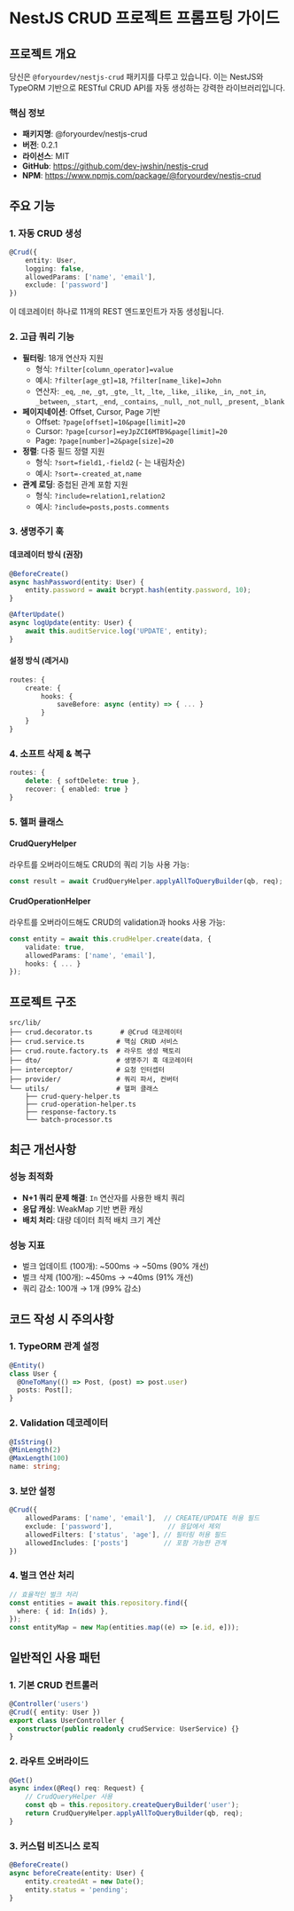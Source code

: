 # NestJS CRUD 프로젝트 프롬프팅 가이드

## 프로젝트 개요

당신은 `@foryourdev/nestjs-crud` 패키지를 다루고 있습니다. 이는 NestJS와 TypeORM 기반으로 RESTful CRUD API를 자동 생성하는 강력한 라이브러리입니다.

### 핵심 정보

- **패키지명**: @foryourdev/nestjs-crud
- **버전**: 0.2.1
- **라이선스**: MIT
- **GitHub**: https://github.com/dev-jwshin/nestjs-crud
- **NPM**: https://www.npmjs.com/package/@foryourdev/nestjs-crud

## 주요 기능

### 1. 자동 CRUD 생성

```typescript
@Crud({
    entity: User,
    logging: false,
    allowedParams: ['name', 'email'],
    exclude: ['password']
})
```

이 데코레이터 하나로 11개의 REST 엔드포인트가 자동 생성됩니다.

### 2. 고급 쿼리 기능

- **필터링**: 18개 연산자 지원
  - 형식: `?filter[column_operator]=value`
  - 예시: `?filter[age_gt]=18`, `?filter[name_like]=John`
  - 연산자: `_eq`, `_ne`, `_gt`, `_gte`, `_lt`, `_lte`, `_like`, `_ilike`, `_in`, `_not_in`, `_between`, `_start`, `_end`, `_contains`, `_null`, `_not_null`, `_present`, `_blank`
- **페이지네이션**: Offset, Cursor, Page 기반
  - Offset: `?page[offset]=10&page[limit]=20`
  - Cursor: `?page[cursor]=eyJpZCI6MTB9&page[limit]=20`
  - Page: `?page[number]=2&page[size]=20`
- **정렬**: 다중 필드 정렬 지원
  - 형식: `?sort=field1,-field2` (- 는 내림차순)
  - 예시: `?sort=-created_at,name`
- **관계 로딩**: 중첩된 관계 포함 지원
  - 형식: `?include=relation1,relation2`
  - 예시: `?include=posts,posts.comments`

### 3. 생명주기 훅

#### 데코레이터 방식 (권장)

```typescript
@BeforeCreate()
async hashPassword(entity: User) {
    entity.password = await bcrypt.hash(entity.password, 10);
}

@AfterUpdate()
async logUpdate(entity: User) {
    await this.auditService.log('UPDATE', entity);
}
```

#### 설정 방식 (레거시)

```typescript
routes: {
    create: {
        hooks: {
            saveBefore: async (entity) => { ... }
        }
    }
}
```

### 4. 소프트 삭제 & 복구

```typescript
routes: {
    delete: { softDelete: true },
    recover: { enabled: true }
}
```

### 5. 헬퍼 클래스

#### CrudQueryHelper

라우트를 오버라이드해도 CRUD의 쿼리 기능 사용 가능:

```typescript
const result = await CrudQueryHelper.applyAllToQueryBuilder(qb, req);
```

#### CrudOperationHelper

라우트를 오버라이드해도 CRUD의 validation과 hooks 사용 가능:

```typescript
const entity = await this.crudHelper.create(data, {
    validate: true,
    allowedParams: ['name', 'email'],
    hooks: { ... }
});
```

## 프로젝트 구조

```
src/lib/
├── crud.decorator.ts       # @Crud 데코레이터
├── crud.service.ts        # 핵심 CRUD 서비스
├── crud.route.factory.ts  # 라우트 생성 팩토리
├── dto/                   # 생명주기 훅 데코레이터
├── interceptor/           # 요청 인터셉터
├── provider/              # 쿼리 파서, 컨버터
└── utils/                 # 헬퍼 클래스
    ├── crud-query-helper.ts
    ├── crud-operation-helper.ts
    ├── response-factory.ts
    └── batch-processor.ts
```

## 최근 개선사항

### 성능 최적화

- **N+1 쿼리 문제 해결**: `In` 연산자를 사용한 배치 쿼리
- **응답 캐싱**: WeakMap 기반 변환 캐싱
- **배치 처리**: 대량 데이터 최적 배치 크기 계산

### 성능 지표

- 벌크 업데이트 (100개): ~500ms → ~50ms (90% 개선)
- 벌크 삭제 (100개): ~450ms → ~40ms (91% 개선)
- 쿼리 감소: 100개 → 1개 (99% 감소)

## 코드 작성 시 주의사항

### 1. TypeORM 관계 설정

```typescript
@Entity()
class User {
  @OneToMany(() => Post, (post) => post.user)
  posts: Post[];
}
```

### 2. Validation 데코레이터

```typescript
@IsString()
@MinLength(2)
@MaxLength(100)
name: string;
```

### 3. 보안 설정

```typescript
@Crud({
    allowedParams: ['name', 'email'],  // CREATE/UPDATE 허용 필드
    exclude: ['password'],              // 응답에서 제외
    allowedFilters: ['status', 'age'], // 필터링 허용 필드
    allowedIncludes: ['posts']         // 포함 가능한 관계
})
```

### 4. 벌크 연산 처리

```typescript
// 효율적인 벌크 처리
const entities = await this.repository.find({
  where: { id: In(ids) },
});
const entityMap = new Map(entities.map((e) => [e.id, e]));
```

## 일반적인 사용 패턴

### 1. 기본 CRUD 컨트롤러

```typescript
@Controller('users')
@Crud({ entity: User })
export class UserController {
  constructor(public readonly crudService: UserService) {}
}
```

### 2. 라우트 오버라이드

```typescript
@Get()
async index(@Req() req: Request) {
    // CrudQueryHelper 사용
    const qb = this.repository.createQueryBuilder('user');
    return CrudQueryHelper.applyAllToQueryBuilder(qb, req);
}
```

### 3. 커스텀 비즈니스 로직

```typescript
@BeforeCreate()
async beforeCreate(entity: User) {
    entity.createdAt = new Date();
    entity.status = 'pending';
}
```
